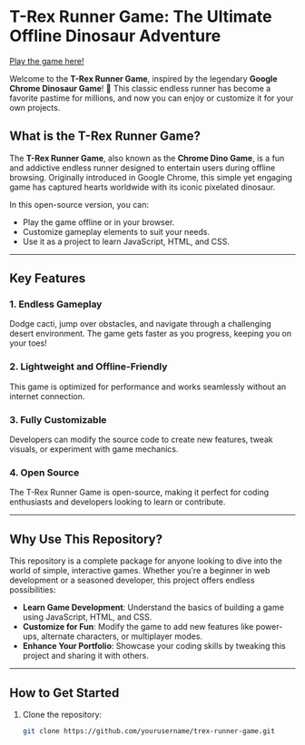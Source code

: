 # T-Rex Runner Game: The Ultimate Offline Dinosaur Adventure  

[Play the game here!](https://dinosaur-game.site/)  

Welcome to the **T-Rex Runner Game**, inspired by the legendary **Google Chrome Dinosaur Game**! 🦖 This classic endless runner has become a favorite pastime for millions, and now you can enjoy or customize it for your own projects.  

## What is the T-Rex Runner Game?  

The **T-Rex Runner Game**, also known as the **Chrome Dino Game**, is a fun and addictive endless runner designed to entertain users during offline browsing. Originally introduced in Google Chrome, this simple yet engaging game has captured hearts worldwide with its iconic pixelated dinosaur.  

In this open-source version, you can:  
- Play the game offline or in your browser.  
- Customize gameplay elements to suit your needs.  
- Use it as a project to learn JavaScript, HTML, and CSS.  

---

## Key Features  

### 1. Endless Gameplay  
Dodge cacti, jump over obstacles, and navigate through a challenging desert environment. The game gets faster as you progress, keeping you on your toes!  

### 2. Lightweight and Offline-Friendly  
This game is optimized for performance and works seamlessly without an internet connection.  

### 3. Fully Customizable  
Developers can modify the source code to create new features, tweak visuals, or experiment with game mechanics.  

### 4. Open Source  
The T-Rex Runner Game is open-source, making it perfect for coding enthusiasts and developers looking to learn or contribute.  

---

## Why Use This Repository?  

This repository is a complete package for anyone looking to dive into the world of simple, interactive games. Whether you're a beginner in web development or a seasoned developer, this project offers endless possibilities:  
- **Learn Game Development**: Understand the basics of building a game using JavaScript, HTML, and CSS.  
- **Customize for Fun**: Modify the game to add new features like power-ups, alternate characters, or multiplayer modes.  
- **Enhance Your Portfolio**: Showcase your coding skills by tweaking this project and sharing it with others.  

---

## How to Get Started  

1. Clone the repository:  
   ```bash  
   git clone https://github.com/yourusername/trex-runner-game.git  
